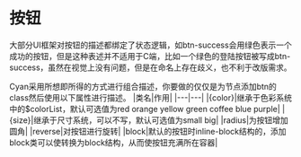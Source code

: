 # 按钮
大部分UI框架对按钮的描述都绑定了状态逻辑，如btn-success会用绿色表示一个成功的按钮，但是这种表述并不适用于C端，比如一个绿色的登陆按钮被写成btn-success，虽然在视觉上没有问题，但是在命名上存在歧义，也不利于改版需求。

Cyan采用所想即所得的方式进行组合描述，你要做的仅仅是为节点添加btn的class然后使用以下属性进行描述。
|类名|作用|
|---|---|
|{color}|继承于色彩系统中的$colorList，默认可选值为red orange yellow green coffee blue purple|
|{size}|继承于尺寸系统，可以不写，默认可选值为small big|
|radius|为按钮增加圆角|
|reverse|对按钮进行旋转|
|block|默认的按钮时inline-block结构的，添加block类可以使转换为block结构，从而使按钮充满所在容器|
<Cyan-Button></Cyan-Button>
